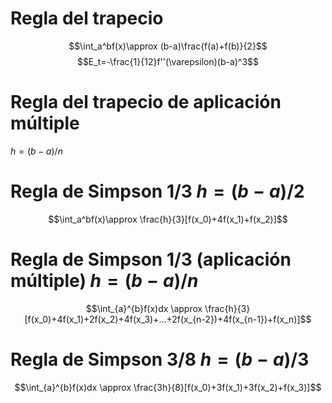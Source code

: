 # Regla del trapecio

$$\int_a^bf(x)\approx (b-a)\frac{f(a)+f(b)}{2}$$
$$E_t=-\frac{1}{12}f''(\varepsilon)(b-a)^3$$
# Regla del trapecio de aplicación múltiple
$h=(b-a)/n$



# Regla de Simpson 1/3 $h=(b-a)/2$
$$\int_a^bf(x)\approx \frac{h}{3}[f(x_0)+4f(x_1)+f(x_2)]$$

# Regla de Simpson 1/3 (aplicación múltiple) $h=(b-a)/n$
$$\int_{a}^{b}f(x)dx \approx \frac{h}{3}[f(x_0)+4f(x_1)+2f(x_2)+4f(x_3)+...+2f(x_{n-2})+4f(x_{n-1})+f(x_n)]$$
# Regla de Simpson 3/8 $h=(b-a)/3$
$$\int_{a}^{b}f(x)dx \approx \frac{3h}{8}[f(x_0)+3f(x_1)+3f(x_2)+f(x_3)]$$
